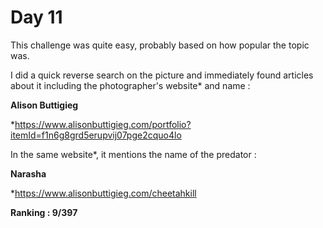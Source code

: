 # Day 11

This challenge was quite easy, probably based on how popular the topic was.

I did a quick reverse search on the picture and immediately found articles about it including the photographer's website* and name : 

**Alison Buttigieg**

*https://www.alisonbuttigieg.com/portfolio?itemId=f1n6g8grd5erupvij07pge2cquo4lo

In the same website*, it mentions the name of the predator :

**Narasha**

*https://www.alisonbuttigieg.com/cheetahkill

**Ranking : 9/397**

